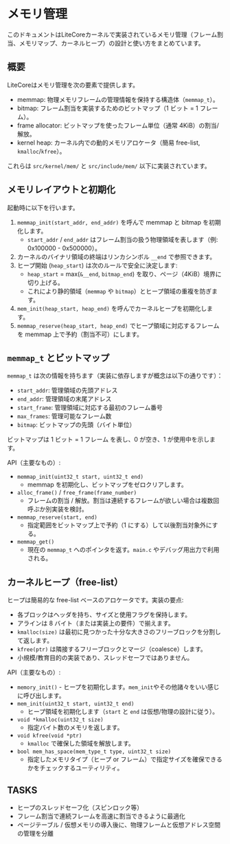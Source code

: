 # メモリ管理

このドキュメントはLiteCoreカーネルで実装されているメモリ管理（フレーム割当、メモリマップ、カーネルヒープ）の設計と使い方をまとめています。

## 概要

LiteCoreはメモリ管理を次の要素で提供します。

- memmap: 物理メモリフレームの管理情報を保持する構造体（`memmap_t`）。
- bitmap: フレーム割当を実装するためのビットマップ（1 ビット = 1 フレーム）。
- frame allocator: ビットマップを使ったフレーム単位（通常 4KiB）の割当/解放。
- kernel heap: カーネル内での動的メモリアロケータ（簡易 free-list, `kmalloc`/`kfree`）。

これらは `src/kernel/mem/` と `src/include/mem/` 以下に実装されています。

## メモリレイアウトと初期化

起動時に以下を行います。

1. `memmap_init(start_addr, end_addr)` を呼んで memmap と bitmap を初期化します。
	 - `start_addr` / `end_addr` はフレーム割当の扱う物理領域を表します（例: 0x100000 - 0x500000）。
2. カーネルのバイナリ領域の終端はリンカシンボル `__end` で参照できます。
3. ヒープ開始 (`heap_start`) は次のルールで安全に決定します:
	 - `heap_start` = max(`&__end`, `bitmap_end`) を取り、ページ（4KiB）境界に切り上げる。
	 - これにより静的領域（`memmap` や `bitmap`）とヒープ領域の重複を防ぎます。
4. `mem_init(heap_start, heap_end)` を呼んでカーネルヒープを初期化します。
5. `memmap_reserve(heap_start, heap_end)` でヒープ領域に対応するフレームを memmap 上で予約（割当不可）にします。

## `memmap_t` とビットマップ

`memmap_t` は次の情報を持ちます（実装に依存しますが概念は以下の通りです）：

- `start_addr`: 管理領域の先頭アドレス
- `end_addr`: 管理領域の末尾アドレス
- `start_frame`: 管理領域に対応する最初のフレーム番号
- `max_frames`: 管理可能なフレーム数
- `bitmap`: ビットマップの先頭（バイト単位）

ビットマップは 1 ビット = 1 フレーム を表し、0 が空き、1 が使用中を示します。

API（主要なもの）:

- `memmap_init(uint32_t start, uint32_t end)`
	- memmap を初期化し、ビットマップをゼロクリアします。
- `alloc_frame()` / `free_frame(frame_number)`
	- フレームの割当 / 解放。割当は連続するフレームが欲しい場合は複数回呼ぶか別実装を検討。
- `memmap_reserve(start, end)`
	- 指定範囲をビットマップ上で予約（1 にする）して以後割当対象外にする。
- `memmap_get()`
	- 現在の `memmap_t` へのポインタを返す。`main.c` やデバッグ用出力で利用される。

## カーネルヒープ（free-list）

ヒープは簡易的な free-list ベースのアロケータです。実装の要点:

- 各ブロックはヘッダを持ち、サイズと使用フラグを保持します。
- アラインは 8 バイト（または実装上の要件）で揃えます。
- `kmalloc(size)` は最初に見つかった十分な大きさのフリーブロックを分割して返します。
- `kfree(ptr)` は隣接するフリーブロックとマージ（coalesce）します。
- 小規模/教育目的の実装であり、スレッドセーフではありません。

API（主要なもの）:

- `memory_init()`
        - ヒープを初期化します。`mem_init`やその他諸々をいい感じに呼び出します。
- `mem_init(uint32_t start, uint32_t end)`
	- ヒープ領域を初期化します（`start` と `end` は仮想/物理の設計に従う）。
- `void *kmalloc(uint32_t size)`
	- 指定バイト数のメモリを返します。
- `void kfree(void *ptr)`
	- `kmalloc` で確保した領域を解放します。
- `bool mem_has_space(mem_type_t type, uint32_t size)`
	- 指定したメモリタイプ（ヒープ or フレーム）で指定サイズを確保できるかをチェックするユーティリティ。

## TASKS

- ヒープのスレッドセーフ化（スピンロック等）
- フレーム割当で連続フレームを高速に割当できるように最適化
- ページテーブル / 仮想メモリの導入後に、物理フレームと仮想アドレス空間の管理を分離
